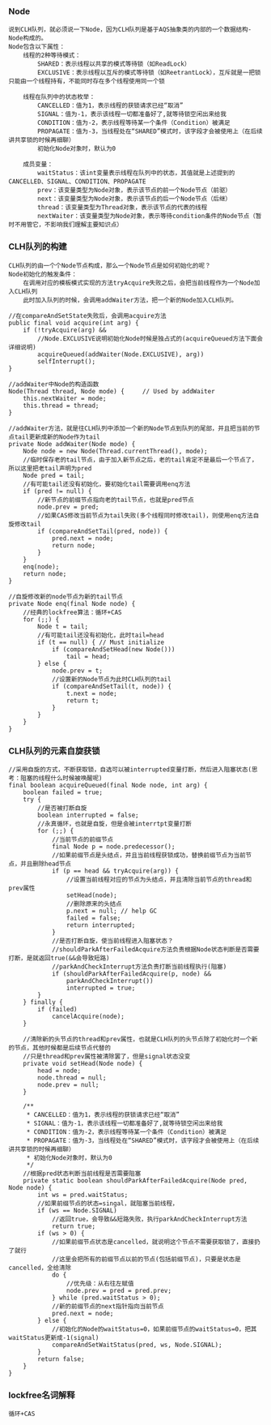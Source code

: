 ### Node
    说到CLH队列，就必须说一下Node，因为CLH队列是基于AQS抽象类的内部的一个数据结构-Node构成的。
    Node包含以下属性：
        线程的2种等待模式：
            SHARED：表示线程以共享的模式等待锁（如ReadLock）
            EXCLUSIVE：表示线程以互斥的模式等待锁（如ReetrantLock），互斥就是一把锁只能由一个线程持有，不能同时存在多个线程使用同一个锁

        线程在队列中的状态枚举：
            CANCELLED：值为1，表示线程的获锁请求已经“取消”
            SIGNAL：值为-1，表示该线程一切都准备好了,就等待锁空闲出来给我
            CONDITION：值为-2，表示线程等待某一个条件（Condition）被满足
            PROPAGATE：值为-3，当线程处在“SHARED”模式时，该字段才会被使用上（在后续讲共享锁的时候再细聊）
            初始化Node对象时，默认为0

        成员变量：
            waitStatus：该int变量表示线程在队列中的状态，其值就是上述提到的CANCELLED、SIGNAL、CONDITION、PROPAGATE
            prev：该变量类型为Node对象，表示该节点的前一个Node节点（前驱）
            next：该变量类型为Node对象，表示该节点的后一个Node节点（后继）
            thread：该变量类型为Thread对象，表示该节点的代表的线程
            nextWaiter：该变量类型为Node对象，表示等待condition条件的Node节点（暂时不用管它，不影响我们理解主要知识点）

### CLH队列的构建
    CLH队列的由一个个Node节点构成，那么一个Node节点是如何初始化的呢？
    Node初始化的触发条件：
        在调用对应的模板模式实现的方法tryAcquire失败之后，会把当前线程作为一个Node加入CLH队列
        此时加入队列的时候，会调用addWaiter方法，把一个新的Node加入CLH队列。

        
        
```
//在compareAndSetState失败后，会调用acquire方法
public final void acquire(int arg) {
    if (!tryAcquire(arg) &&
        //Node.EXCLUSIVE说明初始化Node时候是独占式的(acquireQueued方法下面会详细说明)
        acquireQueued(addWaiter(Node.EXCLUSIVE), arg))
        selfInterrupt();
}

//addWaiter中Node的构造函数
Node(Thread thread, Node mode) {     // Used by addWaiter
    this.nextWaiter = mode;
    this.thread = thread;
}

//addWaiter方法，就是往CLH队列中添加一个新的Node节点到队列的尾部，并且把当前的节点tail更新成新的Node作为tail
private Node addWaiter(Node mode) {
    Node node = new Node(Thread.currentThread(), mode);
    //临时保存老的tail节点，由于加入新节点之后，老的tail肯定不是最后一个节点了，所以这里把老tail声明为pred
    Node pred = tail;
    //有可能tail还没有初始化，要初始化tail需要调用enq方法
    if (pred != null) {
        //新节点的前缀节点指向老的tail节点，也就是pred节点
        node.prev = pred;
        //如果CAS修改当前节点为tail失败(多个线程同时修改tail)，则使用enq方法自旋修改tail
        if (compareAndSetTail(pred, node)) {
            pred.next = node;
            return node;
        }
    }
    enq(node);
    return node;
}

//自旋修改新的node节点为新的tail节点
private Node enq(final Node node) {
    //经典的lockfree算法：循环+CAS
    for (;;) {
        Node t = tail;
        //有可能tail还没有初始化，此时tail=head
        if (t == null) { // Must initialize
            if (compareAndSetHead(new Node()))
                tail = head;
        } else {
            node.prev = t;
            //设置新的Node节点为此时CLH队列的tail
            if (compareAndSetTail(t, node)) {
                t.next = node;
                return t;
            }
        }
    }
}
```

### CLH队列的元素自旋获锁
```
//采用自旋的方式，不断获取锁，自选可以被interrupted变量打断，然后进入阻塞状态(思考：阻塞的线程什么时候被唤醒呢)
final boolean acquireQueued(final Node node, int arg) {
    boolean failed = true;
    try {
        //是否被打断自旋
        boolean interrupted = false;
        //永真循环，也就是自旋，但是会被interrtpt变量打断
        for (;;) {
            //当前节点的前缀节点
            final Node p = node.predecessor();
            //如果前缀节点是头结点，并且当前线程获锁成功，替换前缀节点为当前节点，并且删除head节点
            if (p == head && tryAcquire(arg)) {
                //设置当前线程对应的节点为头结点，并且清除当前节点的thread和prev属性
                setHead(node);
                //删除原来的头结点
                p.next = null; // help GC
                failed = false;
                return interrupted;
            }
            //是否打断自旋，使当前线程进入阻塞状态？
            //shouldParkAfterFailedAcquire方法负责根据Node状态判断是否需要打断，是就返回true(&&会导致短路)
            //parkAndCheckInterrupt方法负责打断当前线程执行(阻塞)
            if (shouldParkAfterFailedAcquire(p, node) &&
                parkAndCheckInterrupt())
                interrupted = true;
        }
    } finally {
        if (failed)
            cancelAcquire(node);
    }

    //清除新的头节点的thread和prev属性，也就是CLH队列的头节点除了初始化时一个新的节点，其他时候都是后续节点代替的
    //只是thread和prev属性被清除罢了，但是signal状态没变
    private void setHead(Node node) {
        head = node;
        node.thread = null;
        node.prev = null;
    }

    /**
     * CANCELLED：值为1，表示线程的获锁请求已经“取消”
     * SIGNAL：值为-1，表示该线程一切都准备好了,就等待锁空闲出来给我
     * CONDITION：值为-2，表示线程等待某一个条件（Condition）被满足
     * PROPAGATE：值为-3，当线程处在“SHARED”模式时，该字段才会被使用上（在后续讲共享锁的时候再细聊）
     * 初始化Node对象时，默认为0
     */
    //根据pred状态判断当前线程是否需要阻塞
    private static boolean shouldParkAfterFailedAcquire(Node pred, Node node) {
        int ws = pred.waitStatus;
        //如果前缀节点的状态=singal，就阻塞当前线程，
        if (ws == Node.SIGNAL)
            //返回true，会导致&&短路失败，执行parkAndCheckInterrupt方法
            return true;
        if (ws > 0) {
            //如果前缀节点状态是cancelled，就说明这个节点不需要获取锁了，直接扔了就行
            //这里会把所有的前缀节点以前的节点(包括前缀节点)，只要是状态是cancelled，全给清除
            do {
                //优先级：从右往左赋值
                node.prev = pred = pred.prev;
            } while (pred.waitStatus > 0);
            //新的前缀节点的next指针指向当前节点
            pred.next = node;
        } else {
            //初始化的Node的waitStatus=0，如果前缀节点的waitStatus=0，把其waitStatus更新成-1(signal)
            compareAndSetWaitStatus(pred, ws, Node.SIGNAL);
        }
        return false;
    }
}
```

### lockfree名词解释
    循环+CAS